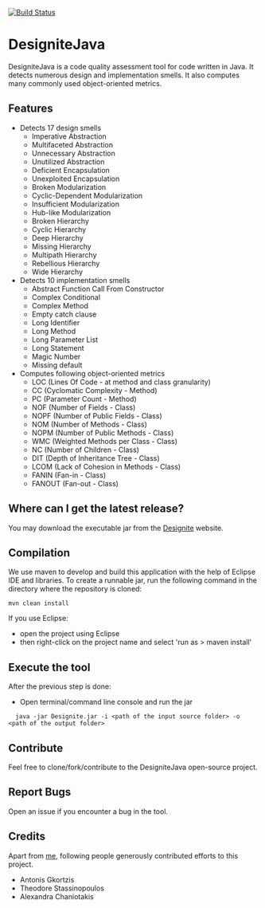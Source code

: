 [![Build Status](https://travis-ci.com/tushartushar/DesigniteJava.svg?token=qqYCSPgxVmWCxpyzFpz5&branch=master)](https://travis-ci.com/tushartushar/DesigniteJava)

# DesigniteJava
DesigniteJava is a code quality assessment tool for code written in Java. It detects numerous design and implementation smells. It also computes many commonly used object-oriented metrics.

## Features
* Detects 17 design smells
	- Imperative Abstraction
	- Multifaceted Abstraction
	- Unnecessary Abstraction
	- Unutilized Abstraction
	- Deficient Encapsulation
	- Unexploited Encapsulation
	- Broken Modularization
	- Cyclic-Dependent Modularization
	- Insufficient Modularization
	- Hub-like Modularization
	- Broken Hierarchy
	- Cyclic Hierarchy
	- Deep Hierarchy
	- Missing Hierarchy
	- Multipath Hierarchy
	- Rebellious Hierarchy
	- Wide Hierarchy
* Detects 10 implementation smells
	- Abstract Function Call From Constructor
	- Complex Conditional
	- Complex Method
	- Empty catch clause
	- Long Identifier
	- Long Method
	- Long Parameter List
	- Long Statement
	- Magic Number
	- Missing default
* Computes following object-oriented metrics
	- LOC (Lines Of Code - at method and class granularity)
	- CC (Cyclomatic Complexity - Method)
	- PC (Parameter Count - Method)
	- NOF (Number of Fields - Class)
	- NOPF (Number of Public Fields - Class)
	- NOM (Number of Methods - Class)
	- NOPM (Number of Public Methods - Class)
	- WMC (Weighted Methods per Class - Class)
	- NC (Number of Children - Class)
	- DIT (Depth of Inheritance Tree - Class)
	- LCOM (Lack of Cohesion in Methods - Class)
	- FANIN (Fan-in - Class)
	- FANOUT (Fan-out - Class)
	
## Where can I get the latest release?
You may download the executable jar from the [Designite](http://www.designite-tools.com/DesigniteJava) website.

## Compilation
We use maven to develop and build this application with the help of Eclipse IDE and libraries.
To create a runnable jar, run the following command in the directory where the repository is cloned:
```text
mvn clean install
```
If you use Eclipse: 
* open the project using Eclipse
* then right-click on the project name and select 'run as > maven install'

## Execute the tool
After the previous step is done:
* Open terminal/command line console and run the jar
```text
  java -jar Designite.jar -i <path of the input source folder> -o <path of the output folder>
  ```

## Contribute
Feel free to clone/fork/contribute to the DesigniteJava open-source project.

## Report Bugs
Open an issue if you encounter a bug in the tool.

## Credits
Apart from [me](http://www.tusharma.in), following people generously contributed efforts to this project.
- Antonis Gkortzis
- Theodore Stassinopoulos
- Alexandra Chaniotakis